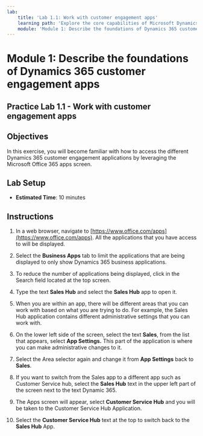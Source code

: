 ```yaml
---
lab:
    title: 'Lab 1.1: Work with customer engagement apps'
    learning path: 'Explore the core capabilities of Microsoft Dynamics 365 customer engagement apps'
    module: 'Module 1: Describe the foundations of Dynamics 365 customer engagement apps'
---
```


Module 1: Describe the foundations of Dynamics 365 customer engagement apps
========================

## Practice Lab 1.1 - Work with customer engagement apps 

## Objectives

In this exercise, you will become familiar with how to access the different Dynamics 365 customer engagement applications by leveraging the Microsoft Office 365 apps screen.   


## Lab Setup

  - **Estimated Time**: 10 minutes

## Instructions

1. In a web browser, navigate to [https://www.office.com/apps](https://www.office.com/apps). All the applications that you have access to will be displayed.  

2. Select the **Business Apps** tab to limit the applications that are being displayed to only show Dynamics 365 business applications. 

3. To reduce the number of applications being displayed, click in the Search field located at the top screen. 

4. Type the text **Sales Hub** and select the **Sales Hub** app to open it.  

5. When you are within an app, there will be different areas that you can work with based on what you are trying to do. For example, the Sales Hub application contains different administrative settings that you can work with.  

6. On the lower left side of the screen, select the text **Sales**, from the list that appears, select **App Settings.** This part of the application is where you can make administrative changes to it.  

7. Select the Area selector again and change it from **App Settings** back to **Sales**. 

8. If you want to switch from the Sales app to a different app such as Customer Service hub, select the **Sales Hub** text in the upper left part of the screen next to the text Dynamic 365.  

9. The Apps screen will appear, select **Customer Service Hub** and you will be taken to the Customer Service Hub Application.  

10. Select the **Customer Service Hub** text at the top to switch back to the **Sales Hub** App.  
